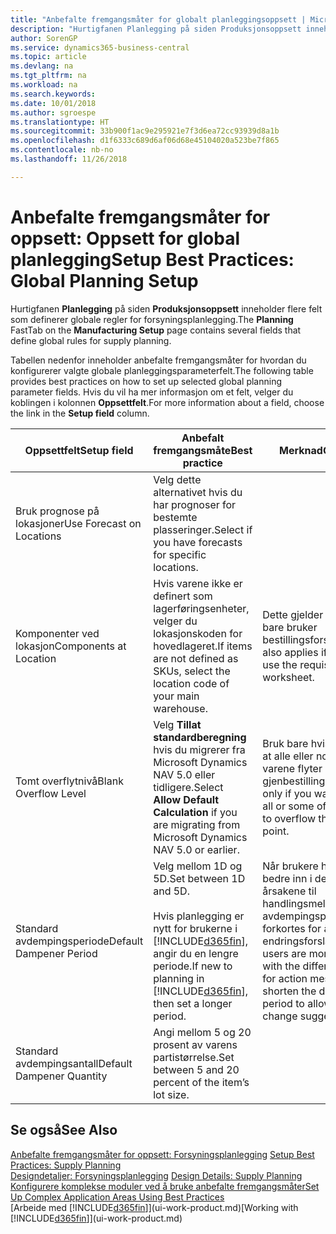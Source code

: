 ```yaml
---
title: "Anbefalte fremgangsmåter for globalt planleggingsoppsett | Microsoft-dokumentasjon"
description: "Hurtigfanen Planlegging på siden Produksjonsoppsett inneholder flere felt som definerer globale regler for forsyningsplanlegging."
author: SorenGP
ms.service: dynamics365-business-central
ms.topic: article
ms.devlang: na
ms.tgt_pltfrm: na
ms.workload: na
ms.search.keywords: 
ms.date: 10/01/2018
ms.author: sgroespe
ms.translationtype: HT
ms.sourcegitcommit: 33b900f1ac9e295921e7f3d6ea72cc93939d8a1b
ms.openlocfilehash: d1f6333c689d6af06d68e45104020a523be7f865
ms.contentlocale: nb-no
ms.lasthandoff: 11/26/2018

---
```

# <a name="setup-best-practices-global-planning-setup"></a><span data-ttu-id="2c438-103">Anbefalte fremgangsmåter for oppsett: Oppsett for global planlegging</span><span class="sxs-lookup"><span data-stu-id="2c438-103">Setup Best Practices: Global Planning Setup</span></span>
<span data-ttu-id="2c438-104">Hurtigfanen **Planlegging** på siden **Produksjonsoppsett** inneholder flere felt som definerer globale regler for forsyningsplanlegging.</span><span class="sxs-lookup"><span data-stu-id="2c438-104">The **Planning** FastTab on the **Manufacturing Setup** page contains several fields that define global rules for supply planning.</span></span>  

 <span data-ttu-id="2c438-105">Tabellen nedenfor inneholder anbefalte fremgangsmåter for hvordan du konfigurerer valgte globale planleggingsparameterfelt.</span><span class="sxs-lookup"><span data-stu-id="2c438-105">The following table provides best practices on how to set up selected global planning parameter fields.</span></span> <span data-ttu-id="2c438-106">Hvis du vil ha mer informasjon om et felt, velger du koblingen i kolonnen **Oppsettfelt**.</span><span class="sxs-lookup"><span data-stu-id="2c438-106">For more information about a field, choose the link in the **Setup field** column.</span></span>  

|<span data-ttu-id="2c438-107">Oppsettfelt</span><span class="sxs-lookup"><span data-stu-id="2c438-107">Setup field</span></span>|<span data-ttu-id="2c438-108">Anbefalt fremgangsmåte</span><span class="sxs-lookup"><span data-stu-id="2c438-108">Best practice</span></span>|<span data-ttu-id="2c438-109">Merknad</span><span class="sxs-lookup"><span data-stu-id="2c438-109">Comment</span></span>|  
|-----------------|-------------------|-------------|  
|<span data-ttu-id="2c438-110">Bruk prognose på lokasjoner</span><span class="sxs-lookup"><span data-stu-id="2c438-110">Use Forecast on Locations</span></span>|<span data-ttu-id="2c438-111">Velg dette alternativet hvis du har prognoser for bestemte plasseringer.</span><span class="sxs-lookup"><span data-stu-id="2c438-111">Select if you have forecasts for specific locations.</span></span>||  
|<span data-ttu-id="2c438-112">Komponenter ved lokasjon</span><span class="sxs-lookup"><span data-stu-id="2c438-112">Components at Location</span></span>|<span data-ttu-id="2c438-113">Hvis varene ikke er definert som lagerføringsenheter, velger du lokasjonskoden for hovedlageret.</span><span class="sxs-lookup"><span data-stu-id="2c438-113">If items are not defined as SKUs, select the location code of your main warehouse.</span></span>|<span data-ttu-id="2c438-114">Dette gjelder også hvis du bare bruker bestillingsforslaget.</span><span class="sxs-lookup"><span data-stu-id="2c438-114">This also applies if you only use the requisition worksheet.</span></span>|  
|<span data-ttu-id="2c438-115">Tomt overflytnivå</span><span class="sxs-lookup"><span data-stu-id="2c438-115">Blank Overflow Level</span></span>|<span data-ttu-id="2c438-116">Velg **Tillat standardberegning** hvis du migrerer fra Microsoft Dynamics NAV 5.0 eller tidligere.</span><span class="sxs-lookup"><span data-stu-id="2c438-116">Select **Allow Default Calculation** if you are migrating from Microsoft Dynamics NAV 5.0 or earlier.</span></span>|<span data-ttu-id="2c438-117">Bruk bare hvis du vil tillate at alle eller noen av varene flyter over gjenbestillingspunktet.</span><span class="sxs-lookup"><span data-stu-id="2c438-117">Use only if you want to allow all or some of your items to overflow the reorder point.</span></span>|  
|<span data-ttu-id="2c438-118">Standard avdempingsperiode</span><span class="sxs-lookup"><span data-stu-id="2c438-118">Default Dampener Period</span></span>|<span data-ttu-id="2c438-119">Velg mellom 1D og 5D.</span><span class="sxs-lookup"><span data-stu-id="2c438-119">Set between 1D and 5D.</span></span><br /><br /> <span data-ttu-id="2c438-120">Hvis planlegging er nytt for brukerne i [!INCLUDE[d365fin](includes/d365fin_md.md)], angir du en lengre periode.</span><span class="sxs-lookup"><span data-stu-id="2c438-120">If new to planning in [!INCLUDE[d365fin](includes/d365fin_md.md)], then set a longer period.</span></span>|<span data-ttu-id="2c438-121">Når brukere har satt seg bedre inn i de forskjellige årsakene til handlingsmeldinger, kan avdempingsperioden forkortes for å tillate flere endringsforslag.</span><span class="sxs-lookup"><span data-stu-id="2c438-121">When users are more familiar with the different reasons for action messages, then shorten the dampener period to allow more change suggestions.</span></span>|  
|<span data-ttu-id="2c438-122">Standard avdempingsantall</span><span class="sxs-lookup"><span data-stu-id="2c438-122">Default Dampener Quantity</span></span>|<span data-ttu-id="2c438-123">Angi mellom 5 og 20 prosent av varens partistørrelse.</span><span class="sxs-lookup"><span data-stu-id="2c438-123">Set between 5 and 20 percent of the item’s lot size.</span></span>||  

## <a name="see-also"></a><span data-ttu-id="2c438-124">Se også</span><span class="sxs-lookup"><span data-stu-id="2c438-124">See Also</span></span>  
 <span data-ttu-id="2c438-125">[Anbefalte fremgangsmåter for oppsett: Forsyningsplanlegging](setup-best-practices-supply-planning.md) </span><span class="sxs-lookup"><span data-stu-id="2c438-125">[Setup Best Practices: Supply Planning](setup-best-practices-supply-planning.md) </span></span>  
 <span data-ttu-id="2c438-126">[Designdetaljer: Forsyningsplanlegging](design-details-supply-planning.md) </span><span class="sxs-lookup"><span data-stu-id="2c438-126">[Design Details: Supply Planning](design-details-supply-planning.md) </span></span>  
 [<span data-ttu-id="2c438-127">Konfigurere komplekse moduler ved å bruke anbefalte fremgangsmåter</span><span class="sxs-lookup"><span data-stu-id="2c438-127">Set Up Complex Application Areas Using Best Practices</span></span>](set-up-complex-application-areas-using-best-practices.md)  
 <span data-ttu-id="2c438-128">[Arbeide med [!INCLUDE[d365fin](includes/d365fin_md.md)]](ui-work-product.md)</span><span class="sxs-lookup"><span data-stu-id="2c438-128">[Working with [!INCLUDE[d365fin](includes/d365fin_md.md)]](ui-work-product.md)</span></span>

